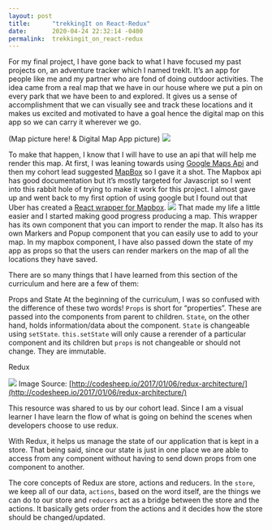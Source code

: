 ```yaml
---
layout: post
title:      "trekkingIt on React-Redux"
date:       2020-04-24 22:32:14 -0400
permalink:  trekkingit_on_react-redux
---
```



For my final project, I have gone back to what I have focused my past projects on, an adventure tracker which I named trekIt. It’s an app for people like me and my partner who are fond of doing outdoor activities. The idea came from a real map that we have in our house where we put a pin on every park that we have been to and explored. It gives us a sense of accomplishment that we can visually see and track these locations and it makes us excited and motivated to have a goal hence the digital map on this app so we can carry it wherever we go.

(Map picture here! & Digital Map App picture)
![](https://i.postimg.cc/rp6j8vTF/Screen-Shot-2020-04-25-at-7-30-33-AM.png)

To make that happen, I know that I will have to use an api that will help me render this map. At first, I was leaning towards using [Google Maps Api](https://developers.google.com/maps/documentation) and then my cohort lead suggested [MapBox](https://www.mapbox.com/) so I gave it a shot. The Mapbox api has good documentation but it’s mostly targeted for Javascript so I went into this rabbit hole of trying to make it work for this project. I almost gave up and went back to my first option of using google but I found out that Uber has created a [React wrapper for Mapbox](https://visgl.github.io/react-map-gl/).
![](https://i.postimg.cc/6Qjd8gJv/Screen-Shot-2020-04-18-at-8-15-56-AM.png)
That made my life a little easier and I started making good progress producing a map. This wrapper has its own component that you can import to render the map. It also has its own Markers and Popup component that you can easily use to add to your map. In my mapbox component, I have also passed down the state of my app as props so that the users can render markers on the map of all the locations they have saved. 


There are so many things that I have learned from this section of the curriculum and here are a few of them:

Props and State
At the beginning of the curriculum, I was so confused with the difference of these two words! `Props` is short for “properties”. These are passed into the components from parent to children. `State`, on the other hand, holds information/data about the component. `State` is changeable using `setState`. `this.setState` will only cause a rerender of a particular component and its children but `props` is not changeable or should not change. They are immutable. 

Redux

![](https://i.postimg.cc/6Qjd8gJv/Screen-Shot-2020-04-18-at-8-15-56-AM.png)
Image Source: [http://codesheep.io/2017/01/06/redux-architecture/](http://codesheep.io/2017/01/06/redux-architecture/)

This resource was shared to us by our cohort lead. Since I am a visual learner I have learn the flow of what is going on behind the scenes when developers choose to use redux. 


With Redux, it helps us manage the state of our application that is kept in a store. That being said, since our state is  just in one place we are able to access from any component without having to send down props from one component to another. 

The core concepts of Redux are store, actions and reducers. In the `store`, we keep all of our data, `actions`, based on the word itself, are the things we can do to our store and `reducers` act as a bridge between the store and the actions. It basically gets order from the actions and it decides how the store should be changed/updated.
 

